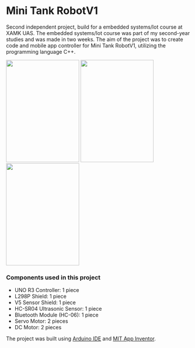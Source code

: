 # Mini Tank RobotV1 

Second independent project, build for a embedded systems/Iot course at XAMK UAS. The embedded systems/Iot course was part of my second-year studies and was made in two weeks. The aim of the project was to create code and mobile app controller for Mini Tank RobotV1, utilizing the programming language C++. 

<img src="https://github.com/damakes/mini-auto/assets/155246347/b6081ab0-3842-4863-ae00-a87a89d628dd" width="200" height="280">
<img src="https://github.com/damakes/mini-auto/assets/155246347/6e5affbb-17b3-466c-b5bc-5f6a45ccc198" width="200" height="280">
<img src="https://github.com/damakes/mini-auto/assets/155246347/2ffd9399-2c18-492c-8c5e-87fd176e2fb8" width="200" height="280">

### Components used in this project
+ UNO R3 Controller: 1 piece
+ L298P Shield: 1 piece
+ V5 Sensor Shield: 1 piece
+ HC-SR04 Ultrasonic Sensor: 1 piece
+ Bluetooth Module (HC-06): 1 piece
+ Servo Motor: 2 pieces
+ DC Motor: 2 pieces

The project was built using [Arduino IDE](https://wiki-content.arduino.cc/en/software) and [MIT App Inventor](https://appinventor.mit.edu/).

